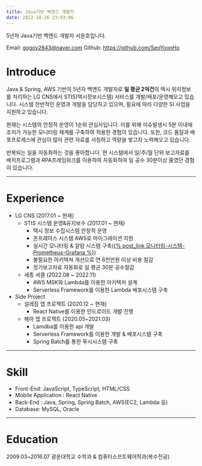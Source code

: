 ```yaml
---
title: Java기반 백엔드 개발자
date: 2022-10-26 23:03:06
---
```

5년차 Java기반 백엔드 개발자 서윤호입니다.

Email: gogoy2643@naver.com
Github: https://github.com/SeoYoonHo

# Introduce
Java & Spring, AWS 기반의 5년자 백엔드 개발자로 **일 평균 2억건**의 택시 위치정보를 처리하는 LG CNS에서 STIS(택시정보시스템) 서비스를 개발/배포/운영해오고 있습니다. 시스템 전반적인 운영과 개발을 담당하고 있으며, 필요에 따라 다양한 SI 사업을 지원하고 있습니다.

현재는 시스템의 안정적 운영이 1순위 관심사입니다. 이를 위해 이슈발생시 5분 이내에 조치가 가능한 모니터링 체계를 구축하여 적용한 경험이 있습니다. 또한, 코드 품질과 배포프로세스에 관심이 많아 관련 자료를 서칭하고 역량을 쌓고자 노력해오고 있습니다.

반복되는 일을 자동화하는 것을 좋아합니다. 현 시스템에서 일/주/월 단위 보고자료를 배치프로그램과 RPA프레임워크를 이용하여 자동화하여 일 공수 30분이상 줄였던 경험이 있습니다.

---
# Experience
- LG CNS (2017.01 ~ 현재)
  - STIS 시스템 운영&유지보수 (2017.01 ~ 현재)
    - 택시 정보 수집시스템 안정적 운영
    - 온프레미스 시스템 AWS로 마이그레이션 지원
    - 실시간 모니터링 & 알람 시스템 구축(<u>{% post_link 모니터링-시스템-Prometheus-Grafana %}</u>)
    - 불필요한 아키텍쳐 개선으로 연 6천만원 이상 비용 절감
    - 정기보고자료 자동화로 일 평균 30분 공수절감
  - 세종 셔클 (2022.08 ~ 2022.11)
    - AWS MSK와 Lambda를 이용한 아키텍처 설계
    - Serverless Framework를 이용한 Lambda 배포시스템 구축
- Side Project
  - 설레짐 앱 프로젝트 (2020.12 ~ 현재)
    - React Native를 이용한 안드로이드 개발 진행
  - 해마 앱 프로젝트 (2020.05~2021.03)
    - Lamdba를 이용한 api 개발
    - Serverless Framework를 이용한 개발 & 배포시스템 구축
    - Spring Batch를 통한 푸시시스템 구축

---
# Skill
- Front-End: JavaScript, TypeScript, HTML/CSS
- Mobile Application : React Native
- Back-End : Java, Spring, Spring Batch, AWS(EC2, Lambda 등)
- Database: MySQL, Oracle
---
# Education
2009.03~2016.07 광운대학교 수학과 & 컴퓨터소프트웨어학과(복수전공)
